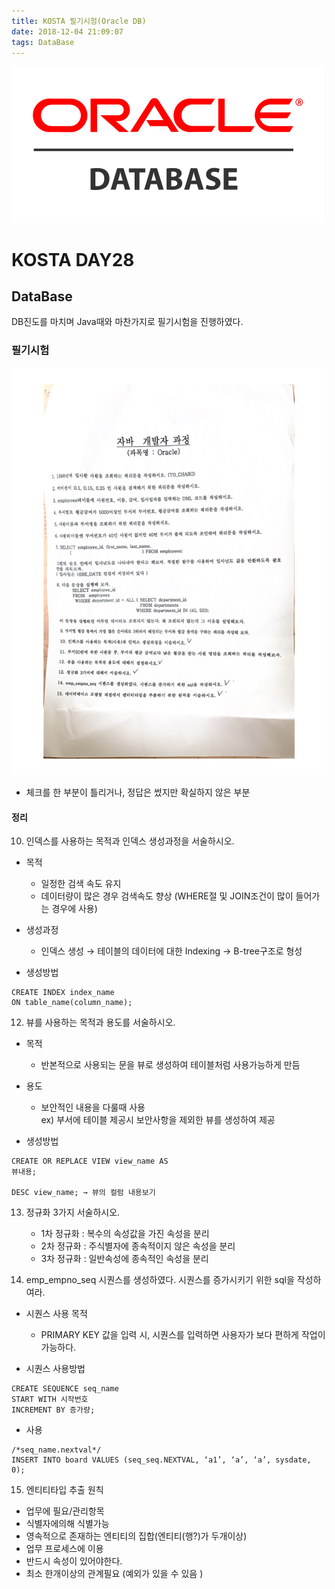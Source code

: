 ```yaml
---
title: KOSTA 필기시험(Oracle DB)
date: 2018-12-04 21:09:07
tags: DataBase
---
```

![DB](/images/oracledb_logo.png)
# KOSTA DAY28
## DataBase

DB진도를 마치며 Java때와 마찬가지로 필기시험을 진행하였다.

### 필기시험
![DB](/images/database/OracleTest01.png)
- 체크를 한 부분이 틀리거나, 정답은 썼지만 확실하지 않은 부분

#### 정리
10. 인덱스를 사용하는 목적과 인덱스 생성과정을 서술하시오.
- 목적 
    - 일정한 검색 속도 유지
    - 데이터량이 많은 경우 검색속도 향상 (WHERE절 및 JOIN조건이 많이 들어가는 경우에 사용)

- 생성과정
    - 인덱스 생성 → 테이블의 데이터에 대한 Indexing → B-tree구조로 형성

- 생성방법
```
CREATE INDEX index_name
ON table_name(column_name);
```

12. 뷰를 사용하는 목적과 용도를 서술하시오.
- 목적
    - 반본적으로 사용되는 문을 뷰로 생성하여 테이블처럼 사용가능하게 만듬

- 용도
    - 보안적인 내용을 다룰때 사용   
    ex) 부서에 테이블 제공시 보안사항을 제외한 뷰를 생성하여 제공

- 생성방법
```
CREATE OR REPLACE VIEW view_name AS
뷰내용;

DESC view_name; → 뷰의 컬럼 내용보기
```

13. 정규화 3가지 서술하시오.
    - 1차 정규화 : 복수의 속성값을 가진 속성을 분리
    - 2차 정규화 : 주식별자에 종속적이지 않은 속성을 분리 
    - 3차 정규화 : 일반속성에 종속적인 속성을 분리

14. emp_empno_seq 시퀀스를 생성하였다. 시퀀스를 증가시키기 위한 sql을 작성하여라.
- 시퀀스 사용 목적
    - PRIMARY KEY 값을 입력 시, 시퀀스를 입력하면 사용자가 보다 편하게 작업이 가능하다.

- 시퀀스 사용방법
```
CREATE SEQUENCE seq_name
START WITH 시작번호
INCREMENT BY 증가량;
```

- 사용
```
/*seq_name.nextval*/
INSERT INTO board VALUES (seq_seq.NEXTVAL, ‘a1’, ‘a’, ‘a’, sysdate, 0);
```

15. 엔티티타입 추출 원칙
- 업무에 필요/관리항목
- 식별자에의해 식별가능
- 영속적으로 존재하는 엔티티의 집합(엔티티(행?)가 두개이상)
- 업무 프로세스에 이용
- 반드시 속성이 있어야한다.
- 최소 한개이상의 관계필요 (예외가 있을 수 있음 )
<br><br>